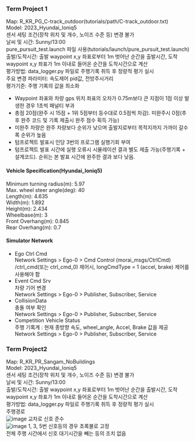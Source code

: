 ### Term Project 1
Map: R_KR_PG_C-track_outdoor(tutorials/path/C-track_outdoor.txt)   
Model: 2023_Hyundai_Ioniq5   
센서 세팅 조건(장착 위치 및 개수, 노이즈 수준 등) 변경 불가   
날씨 및 시간: Sunny/13:00   
pure_pursuit_test.launch 파일 사용(tutorials/launch/pure_pursuit_test.launch)   
출발/도착시간: 출발 waypoint x,y 좌표로부터 1m 벗어난 순간을 출발시간, 도착 waypoint x,y 좌표가 1m 이내로 들어온 순간을 도착시간으로 계산   
평가방법: data_logger.py 파일로 주행기록 취득 후 정량적 평가 실시   
주요 변경 파라미터: 속도제어 pid값, 전방주시거리    
평가기준: 주행 기록의 값을 최소화    
  * Waypoint 좌표와 차량 gps 위치 좌표의 오차가 0.75m보다 큰 지점이 1점 이상 발생한 경우 1초씩 패널티 부과
  * 총점 20점(완주 시 15점 + 1위 5점부터 등수대로 0.5점씩 차감). 미완주시 0점(추후 완주 코드 및 기록 제출시 완주 점수 획득 가능)   
  * 미완주 차량은 완주 차량보다 순위가 낮으며 출발지로부터 목적지까지 가까이 갈수록 순위가 높음   
  * 텀프로젝트 발표시 인당 3번의 프로그램 실행기회 부여   
  * 텀프로젝트 발표 시간에 실행 오류시 시뮬레이션 결과 별도 제출 가능(주행기록 + 설계코드). 순위는 본 발표 시간에 완주한 결과 보다 낮음.   

#### Vehicle Specification(Hyundai_Ioniq5)
Minimum turning radius(m): 5.97   
Max. wheel steer angle(deg): 40   
Length(m): 4.635   
Width(m): 1.892   
Height(m): 2.434   
Wheelbase(m): 3   
Front Overhang(m): 0.845   
Rear Overhang(m): 0.7   

#### Simulator Network
- Ego Ctrl Cmd    
  Network Settings > Ego-0 > Cmd Control (morai_msgs/CtrlCmd)    
  /ctrl_cmd(또는 ctrl_cmd_0) 제어시, longCmdType = 1 (accel, brake) 제어를 사용해야 함   
- Event Cmd Srv   
  차량 기어 변경   
  Network Settings > Ego-0 > Publisher, Subscriber, Service   
- CollisionData   
  충돌 여부 확인   
  Network Settings > Ego-0 > Publisher, Subscriber, Service   
- Competition Vehicle Status   
  주행 기록계 : 현재 종방향 속도,  wheel_angle, Accel, Brake 값을 제공   
  Network Settings > Ego-0 > Publisher, Subscriber, Service   

### Term Project2
Map: R_KR_PR_Sangam_NoBuildings   
Model: 2023_Hyundai_Ioniq5   
센서 세팅 조건(장착 위치 및 개수, 노이즈 수준 등) 변경 불가   
날씨 및 시간: Sunny/13:00   
출발/도착시간: 출발 waypoint x,y 좌표로부터 1m 벗어난 순간을 출발시간, 도착 waypoint x,y 좌표가 1m 이내로 들어온 순간을 도착시간으로 계산   
평가방법: data_logger.py 파일로 주행기록 취득 후 정량적 평가 실시   
주행경로   
![image](https://github.com/user-attachments/assets/902ada86-1239-4bfb-bdc7-1b0f0714c2f5)
교차로 신호 준수   
![image](https://github.com/user-attachments/assets/efefa6ec-1c29-44d1-b35b-6a3f2366c955)
1, 3, 5번 신호등의 경우 초록불로 고정   
전체 주행 시간에서 신호 대기시간을 빼는 등의 조치 없음   
